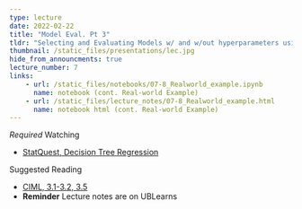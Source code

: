 ```yaml
---
type: lecture
date: 2022-02-22
title: "Model Eval. Pt 3"
tldr: "Selecting and Evaluating Models w/ and w/out hyperparameters using the Holdout method, Cross Validation, and/or the Bootstrap"
thumbnail: /static_files/presentations/lec.jpg
hide_from_announcments: true
lecture_number: 7
links: 
    - url: /static_files/notebooks/07-8_Realworld_example.ipynb
      name: notebook (cont. Real-world Example)
    - url: /static_files/lecture_notes/07-8_Realworld_example.html
      name: notebook html (cont. Real-world Example)
---
```

*Required* Watching
- [StatQuest, Decision Tree Regression](https://www.youtube.com/watch?v=g9c66TUylZ4)

Suggested Reading
- [CIML, 3.1-3.2, 3.5](http://ciml.info/dl/v0_99/ciml-v0_99-all.pdf)
- **Reminder** Lecture notes are on UBLearns